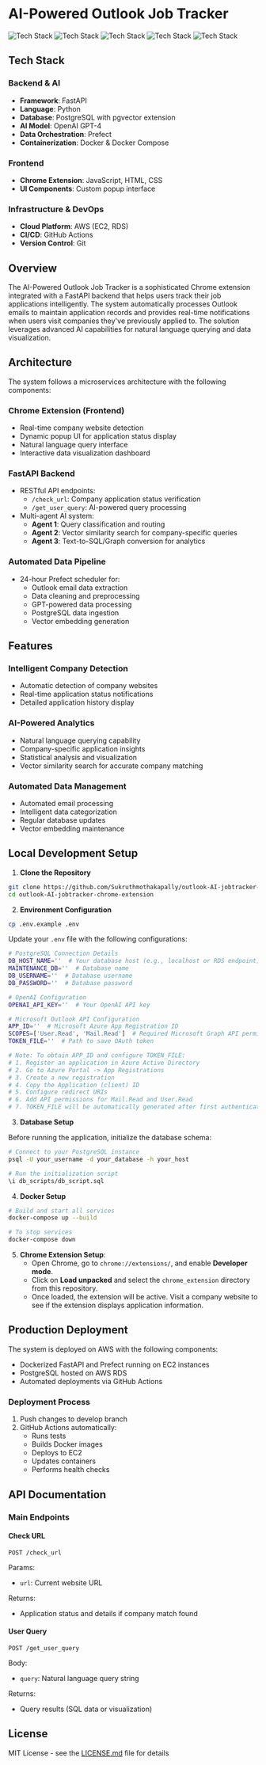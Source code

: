 # AI-Powered Outlook Job Tracker

![Tech Stack](https://img.shields.io/badge/Python-FastAPI-blue)
![Tech Stack](https://img.shields.io/badge/Database-PostgreSQL-blue)
![Tech Stack](https://img.shields.io/badge/AI-OpenAI%20GPT--4-green)
![Tech Stack](https://img.shields.io/badge/Deployment-AWS-orange)
![Tech Stack](https://img.shields.io/badge/Status-Completed-brightgreen)

## Tech Stack

### Backend & AI
- **Framework**: FastAPI
- **Language**: Python
- **Database**: PostgreSQL with pgvector extension
- **AI Model**: OpenAI GPT-4
- **Data Orchestration**: Prefect
- **Containerization**: Docker & Docker Compose

### Frontend
- **Chrome Extension**: JavaScript, HTML, CSS
- **UI Components**: Custom popup interface

### Infrastructure & DevOps
- **Cloud Platform**: AWS (EC2, RDS)
- **CI/CD**: GitHub Actions
- **Version Control**: Git

## Overview
The AI-Powered Outlook Job Tracker is a sophisticated Chrome extension integrated with a FastAPI backend that helps users track their job applications intelligently. The system automatically processes Outlook emails to maintain application records and provides real-time notifications when users visit companies they've previously applied to. The solution leverages advanced AI capabilities for natural language querying and data visualization.

## Architecture
The system follows a microservices architecture with the following components:

### Chrome Extension (Frontend)
- Real-time company website detection
- Dynamic popup UI for application status display
- Natural language query interface
- Interactive data visualization dashboard

### FastAPI Backend
- RESTful API endpoints:
  - `/check_url`: Company application status verification
  - `/get_user_query`: AI-powered query processing
- Multi-agent AI system:
  - **Agent 1**: Query classification and routing
  - **Agent 2**: Vector similarity search for company-specific queries
  - **Agent 3**: Text-to-SQL/Graph conversion for analytics

### Automated Data Pipeline
- 24-hour Prefect scheduler for:
  - Outlook email data extraction
  - Data cleaning and preprocessing
  - GPT-powered data processing
  - PostgreSQL data ingestion
  - Vector embedding generation

## Features

### Intelligent Company Detection
- Automatic detection of company websites
- Real-time application status notifications
- Detailed application history display

### AI-Powered Analytics
- Natural language querying capability
- Company-specific application insights
- Statistical analysis and visualization
- Vector similarity search for accurate company matching

### Automated Data Management
- Automated email processing
- Intelligent data categorization
- Regular database updates
- Vector embedding maintenance

## Local Development Setup

1. **Clone the Repository**
```bash
git clone https://github.com/Sukruthmothakapally/outlook-AI-jobtracker-chrome-extension.git
cd outlook-AI-jobtracker-chrome-extension
```

2. **Environment Configuration**
```bash
cp .env.example .env
```

Update your `.env` file with the following configurations:

```bash
# PostgreSQL Connection Details
DB_HOST_NAME=''  # Your database host (e.g., localhost or RDS endpoint)
MAINTENANCE_DB=''  # Database name
DB_USERNAME=''  # Database username
DB_PASSWORD=''  # Database password

# OpenAI Configuration
OPENAI_API_KEY=''  # Your OpenAI API key

# Microsoft Outlook API Configuration
APP_ID=''  # Microsoft Azure App Registration ID
SCOPES=['User.Read', 'Mail.Read']  # Required Microsoft Graph API permissions
TOKEN_FILE=''  # Path to save OAuth token

# Note: To obtain APP_ID and configure TOKEN_FILE:
# 1. Register an application in Azure Active Directory
# 2. Go to Azure Portal -> App Registrations
# 3. Create a new registration
# 4. Copy the Application (client) ID
# 5. Configure redirect URIs
# 6. Add API permissions for Mail.Read and User.Read
# 7. TOKEN_FILE will be automatically generated after first authentication
```

3. **Database Setup**

Before running the application, initialize the database schema:

```bash
# Connect to your PostgreSQL instance
psql -U your_username -d your_database -h your_host

# Run the initialization script
\i db_scripts/db_script.sql
```

4. **Docker Setup**
```bash
# Build and start all services
docker-compose up --build

# To stop services
docker-compose down
```

5. **Chrome Extension Setup**:
   - Open Chrome, go to `chrome://extensions/`, and enable **Developer mode**.
   - Click on **Load unpacked** and select the `chrome_extension` directory from this repository.
   - Once loaded, the extension will be active. Visit a company website to see if the extension displays application information.

## Production Deployment

The system is deployed on AWS with the following components:
- Dockerized FastAPI and Prefect running on EC2 instances
- PostgreSQL hosted on AWS RDS
- Automated deployments via GitHub Actions

### Deployment Process
1. Push changes to develop branch
2. GitHub Actions automatically:
   - Runs tests
   - Builds Docker images
   - Deploys to EC2
   - Updates containers
   - Performs health checks

## API Documentation

### Main Endpoints

#### Check URL
```http
POST /check_url
```
Params:
- `url`: Current website URL

Returns:
- Application status and details if company match found

#### User Query
```http
POST /get_user_query
```
Body:
- `query`: Natural language query string

Returns:
- Query results (SQL data or visualization)

## License

MIT License - see the [LICENSE.md](LICENSE.md) file for details